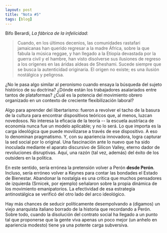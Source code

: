 ```yaml
---
layout: post
title: "Nota #5"
tags: [blog]
---
```


Bifo Berardi, _La fábrica de la infelicidad_:

> Cuando, en los últimos decenios, las comunidades rastafari jamaicanas han querido regresar a la madre África, sobre la que fabula la música reggae, y han llegado a la Etiopía devastada por la guerra civil y el hambre, han visto disolverse sus ilusiones de regreso a los orígenes en las áridas aldeas de Sheshami. Sucede siempre que se busca la autenticidad originaria. El origen no existe; es una ilusión nostálgica y peligrosa.

¿No le pasa algo similar al peronismo cuando ensaya la búsqueda del sujeto histórico de su doctrina? ¿Dónde están los trabajadores asalariados entre tantos de plataformas? ¿Cuál es la potencia del movimiento obrero organizado en un contexto de creciente flexibilización laboral?

Algo para aprender del libertarismo: fueron a revolver el tacho de la basura de la cultura para encontrar dispositivos teóricos que, al menos, luzcan novedosos. No interesa la eficacia de la teoría -- la escuela austríaca de economía nunca fue un modelo aplicable; y no lo será. Lo que importa es la carga ideológica que puede movilizarse a través de ese dispositivo. A eso lo denominan pragmatismo. Y, con su apariencia innovadora, logra capturar la sed social por lo original. Una fascinación ante lo nuevo que ha sido inoculada mediante el aparato discursivo de Silicon Valley, eterno dador de revoluciones disruptivas. Aquí, una razón (tal vez, además) del éxito de los outsiders en la política.

En este sentido, sería errónea la pretensión volver a Perón **desde Perón**. Incluso, sería erróneo volver a Keynes para contar las bondades el Estado de Bienestar. Abandonar la nostalgia es una crítica que muchos pensadores de izquierda (Srnicek, por ejemplo) señalaron sobre la propia dinámica de los movimiento emanipatorios. La efectividad de esa estrategia antinostálgica se verificó del otro lado del arco ideológico.

Hay más chances de seducir políticamente desempolvando a (digamos) un viejo anarquista italiano borrado de la historia que recordando a Perón. Sobre todo, cuando la disolución del contrato social ha llegado a un punto tal que proponerse que la gente viva apenas un poco mejor (un anhelo en apariencia modesto) tiene ya una potente carga subversiva.